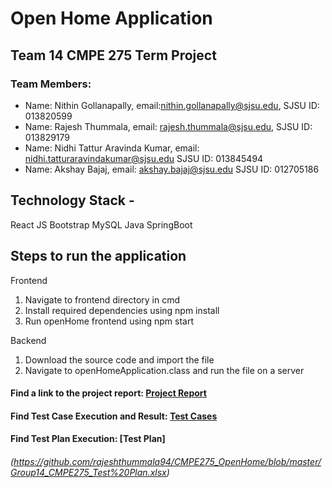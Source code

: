# Open Home Application

## Team 14 CMPE 275 Term Project

### Team Members:
- Name: Nithin Gollanapally,             email:nithin.gollanapally@sjsu.edu,   SJSU ID: 013820599
- Name: Rajesh Thummala,                 email: rajesh.thummala@sjsu.edu,      SJSU ID: 013829179
- Name: Nidhi Tattur Aravinda Kumar,     email: nidhi.tatturaravindakumar@sjsu.edu SJSU ID: 013845494
- Name: Akshay Bajaj,                    email: akshay.bajaj@sjsu.edu SJSU ID: 012705186

## Technology Stack - 
React JS Bootstrap MySQL Java SpringBoot

## Steps to run the application
Frontend
1. Navigate to frontend directory in cmd
2. Install required dependencies using npm install
3. Run openHome frontend using npm start

Backend
1. Download the source code and import the file
2. Navigate to openHomeApplication.class and run the file on a server



#### Find a link to the project report: [Project Report](https://github.com/rajeshthummala94/CMPE275_OpenHome/blob/master/Group14_CMPE275_Report.pdf)

#### Find Test Case Execution and Result: [Test Cases](https://github.com/rajeshthummala94/CMPE275_OpenHome/blob/master/Group14_CMPE275_Test%20Cases.xlsx)

#### Find Test Plan Execution: [Test Plan]
###### (https://github.com/rajeshthummala94/CMPE275_OpenHome/blob/master/Group14_CMPE275_Test%20Plan.xlsx)
